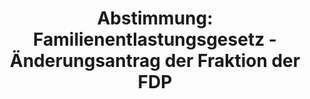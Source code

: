 ---
abstimmung:
  abstimmung: 1
  bundestagssitzung: 187
  legislaturperiode: 19
categories:
- Todo
data:
- title: Abstimmungsergebnis 20201030_1-data.pdf
  url: /res/2021-btw/abstimmungsergebnisse/20201030_1-data.pdf
- title: Abstimmungsergebnis 20201030_1_xls-data.xlsx
  url: /res/2021-btw/abstimmungsergebnisse/20201030_1_xls-data.xlsx
- title: Abstimmungsergebnis 20201030_1_xls-data.csv
  url: /res/2021-btw/abstimmungsergebnisse/csv/20201030_1_xls-data.csv
ergebnis:
  afd:
    enthaltung: 0
    gesamt: 89
    ja: 72
    nein: 0
    nichtabgegeben: 17
    ungueltig: 0
  bü90/gr:
    enthaltung: 0
    gesamt: 67
    ja: 0
    nein: 59
    nichtabgegeben: 8
    ungueltig: 0
  cdu/csu:
    enthaltung: 0
    gesamt: 246
    ja: 0
    nein: 223
    nichtabgegeben: 23
    ungueltig: 0
  die linke.:
    enthaltung: 0
    gesamt: 69
    ja: 0
    nein: 57
    nichtabgegeben: 12
    ungueltig: 0
  fdp:
    enthaltung: 1
    gesamt: 80
    ja: 0
    nein: 72
    nichtabgegeben: 7
    ungueltig: 0
  file: 20201030_1_xls-data.xlsx
  fraktionslos:
    enthaltung: 0
    gesamt: 6
    ja: 0
    nein: 2
    nichtabgegeben: 4
    ungueltig: 0
  spd:
    enthaltung: 0
    gesamt: 151
    ja: 0
    nein: 138
    nichtabgegeben: 13
    ungueltig: 0
layout: abstimmung
links:
- title: Link zu bundestag.de
  url: https://www.bundestag.de/parlament/plenum/abstimmung/abstimmung?id=552
preview: 'Deutscher Bundestag


  187. Sitzung des Deutschen Bundestages

  am Freitag, 30. Oktober 2020


  Endgültiges Ergebnis der Namentlichen Abstimmung Nr. 1


  Antrag der Abgeordneten Stephan Brandner, Marc Bernhard, Peter Boehringer, weiterer

  Abgeordneter und der Fraktion der AfD

  Antrag auf abstrakte Normenkontrolle beim Bundesverfassungsgericht gemäß Artikel
  93

  Absatz 1 Nummer 2 des Grundgesetzes wegen § 5 Absatz 2 Nummer 1 bis 8

  Infektionsschutzgesetz

  Drs. 19/23529'
tags:
- Todo
title: 'Abstimmung: Familienentlastungsgesetz - Änderungsantrag der Fraktion der FDP'
---